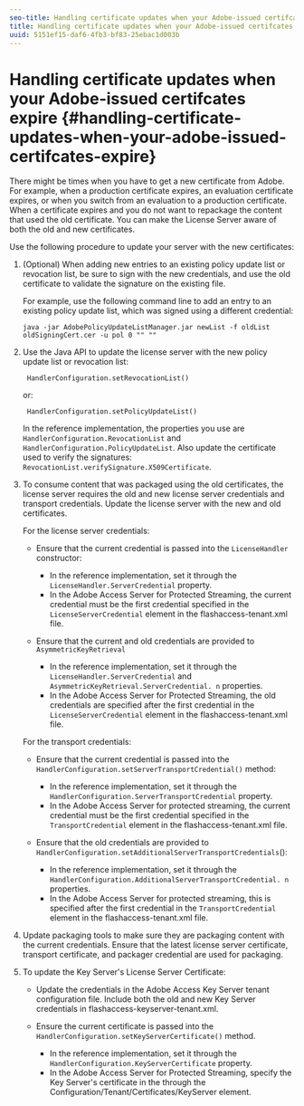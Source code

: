 ```yaml
---
seo-title: Handling certificate updates when your Adobe-issued certifcates expire
title: Handling certificate updates when your Adobe-issued certifcates expire
uuid: 5151ef15-daf6-4fb3-bf83-25ebac1d003b
---
```


# Handling certificate updates when your Adobe-issued certifcates expire {#handling-certificate-updates-when-your-adobe-issued-certifcates-expire}

There might be times when you have to get a new certificate from Adobe. For example, when a production certificate expires, an evaluation certificate expires, or when you switch from an evaluation to a production certificate. When a certificate expires and you do not want to repackage the content that used the old certificate. You can make the License Server aware of both the old and new certificates.

Use the following procedure to update your server with the new certificates:

1. (Optional) When adding new entries to an existing policy update list or revocation list, be sure to sign with the new credentials, and use the old certificate to validate the signature on the existing file.

   For example, use the following command line to add an entry to an existing policy update list, which was signed using a different credential:

   ```
   java -jar AdobePolicyUpdateListManager.jar newList -f oldList oldSigningCert.cer -u pol 0 "" ""
   ```

1. Use the Java API to update the license server with the new policy update list or revocation list:

   ```
    HandlerConfiguration.setRevocationList() 
   ```

   or:

   ```
    HandlerConfiguration.setPolicyUpdateList()
   ```

   In the reference implementation, the properties you use are `HandlerConfiguration.RevocationList` and `HandlerConfiguration.PolicyUpdateList`. Also update the certificate used to verify the signatures: `RevocationList.verifySignature.X509Certificate`. 

1. To consume content that was packaged using the old certificates, the license server requires the old and new license server credentials and transport credentials. Update the license server with the new and old certificates.

   For the license server credentials:

    * Ensure that the current credential is passed into the `LicenseHandler` constructor:

        * In the reference implementation, set it through the `LicenseHandler.ServerCredential` property. 
        * In the Adobe Access Server for Protected Streaming, the current credential must be the first credential specified in the `LicenseServerCredential` element in the flashaccess-tenant.xml file.

    * Ensure that the current and old credentials are provided to `AsymmetricKeyRetrieval`

        * In the reference implementation, set it through the `LicenseHandler.ServerCredential` and `AsymmetricKeyRetrieval.ServerCredential. n` properties. 
        * In the Adobe Access Server for Protected Streaming, the old credentials are specified after the first credential in the `LicenseServerCredential` element in the flashaccess-tenant.xml file.

   For the transport credentials:

    * Ensure that the current credential is passed into the `HandlerConfiguration.setServerTransportCredential()` method:

        * In the reference implementation, set it through the `HandlerConfiguration.ServerTransportCredential` property. 
        * In the Adobe Access Server for protected streaming, the current credential must be the first credential specified in the `TransportCredential` element in the flashaccess-tenant.xml file.

    * Ensure that the old credentials are provided to `HandlerConfiguration.setAdditionalServerTransportCredentials`():

        * In the reference implementation, set it through the `HandlerConfiguration.AdditionalServerTransportCredential. n` properties. 
        * In the Adobe Access Server for protected streaming, this is specified after the first credential in the `TransportCredential` element in the flashaccess-tenant.xml file.

1. Update packaging tools to make sure they are packaging content with the current credentials. Ensure that the latest license server certificate, transport certificate, and packager credential are used for packaging. 
1. To update the Key Server's License Server Certificate:

    * Update the credentials in the Adobe Access Key Server tenant configuration file. Include both the old and new Key Server credentials in flashaccess-keyserver-tenant.xml. 
    * Ensure the current certificate is passed into the `HandlerConfiguration.setKeyServerCertificate()` method.

        * In the reference implementation, set it through the `HandlerConfiguration.KeyServerCertificate` property. 
        * In the Adobe Access Server for Protected Streaming, specify the Key Server's certificate in the through the Configuration/Tenant/Certificates/KeyServer element.

